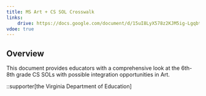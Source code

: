 ```yaml
---
title: MS Art + CS SOL Crosswalk
links:
    drive: https://docs.google.com/document/d/15uI8LyX578z2KJM5ig-LgqbtYGBs93PSa6dNXAnYWYI/edit?usp=drive_link
vdoe: true
---
```


## Overview
This document provides educators with a comprehensive look at the 6th- 8th grade CS SOLs with possible integration opportunities in Art.

::supporter[the Virginia Department of Education]